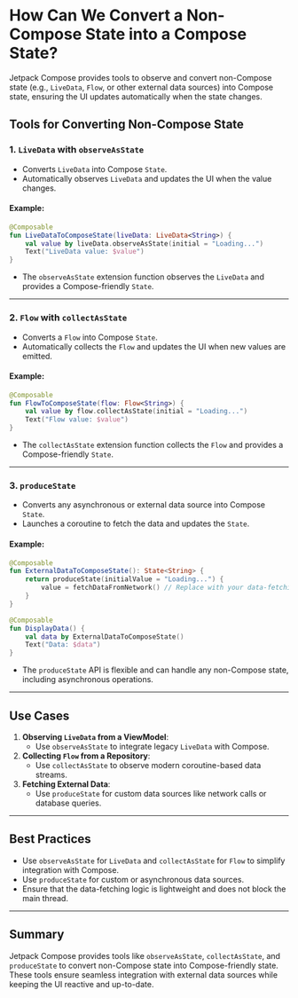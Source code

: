 # How Can We Convert a Non-Compose State into a Compose State?

Jetpack Compose provides tools to observe and convert non-Compose state (e.g., `LiveData`, `Flow`, or other external data sources) into Compose state, ensuring the UI updates automatically when the state changes.

## Tools for Converting Non-Compose State

### 1. `LiveData` with `observeAsState`
- Converts `LiveData` into Compose `State`.
- Automatically observes `LiveData` and updates the UI when the value changes.

#### Example:
```kotlin
@Composable
fun LiveDataToComposeState(liveData: LiveData<String>) {
    val value by liveData.observeAsState(initial = "Loading...")
    Text("LiveData value: $value")
}
```
- The `observeAsState` extension function observes the `LiveData` and provides a Compose-friendly `State`.

---

### 2. `Flow` with `collectAsState`
- Converts a `Flow` into Compose `State`.
- Automatically collects the `Flow` and updates the UI when new values are emitted.

#### Example:
```kotlin
@Composable
fun FlowToComposeState(flow: Flow<String>) {
    val value by flow.collectAsState(initial = "Loading...")
    Text("Flow value: $value")
}
```
- The `collectAsState` extension function collects the `Flow` and provides a Compose-friendly `State`.

---

### 3. `produceState`
- Converts any asynchronous or external data source into Compose `State`.
- Launches a coroutine to fetch the data and updates the `State`.

#### Example:
```kotlin
@Composable
fun ExternalDataToComposeState(): State<String> {
    return produceState(initialValue = "Loading...") {
        value = fetchDataFromNetwork() // Replace with your data-fetching logic
    }
}

@Composable
fun DisplayData() {
    val data by ExternalDataToComposeState()
    Text("Data: $data")
}
```
- The `produceState` API is flexible and can handle any non-Compose state, including asynchronous operations.

---

## Use Cases
1. **Observing `LiveData` from a ViewModel**:
   - Use `observeAsState` to integrate legacy `LiveData` with Compose.
2. **Collecting `Flow` from a Repository**:
   - Use `collectAsState` to observe modern coroutine-based data streams.
3. **Fetching External Data**:
   - Use `produceState` for custom data sources like network calls or database queries.

---

## Best Practices
- Use `observeAsState` for `LiveData` and `collectAsState` for `Flow` to simplify integration with Compose.
- Use `produceState` for custom or asynchronous data sources.
- Ensure that the data-fetching logic is lightweight and does not block the main thread.

---

## Summary
Jetpack Compose provides tools like `observeAsState`, `collectAsState`, and `produceState` to convert non-Compose state into Compose-friendly state. These tools ensure seamless integration with external data sources while keeping the UI reactive and up-to-date.
